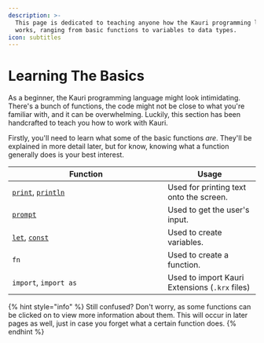 ```yaml
---
description: >-
  This page is dedicated to teaching anyone how the Kauri programming language
  works, ranging from basic functions to variables to data types.
icon: subtitles
---
```


# Learning The Basics

As a beginner, the Kauri programming language might look intimidating. There's a bunch of functions, the code might not be close to what you're familiar with, and it can be overwhelming. Luckily, this section has been handcrafted to teach you how to work with Kauri.

Firstly, you'll need to learn what some of the basic functions _are_. They'll be explained in more detail later, but for know, knowing what a function generally does is your best interest.

<table><thead><tr><th width="300.6414794921875">Function</th><th>Usage</th></tr></thead><tbody><tr><td><a data-footnote-ref href="#user-content-fn-1"><code>print</code></a>, <a data-footnote-ref href="#user-content-fn-2"><code>println</code></a></td><td>Used for printing text onto the screen.</td></tr><tr><td><a data-footnote-ref href="#user-content-fn-3"><code>prompt</code></a></td><td>Used to get the user's input.</td></tr><tr><td><a data-footnote-ref href="#user-content-fn-4"><code>let</code></a>, <a data-footnote-ref href="#user-content-fn-5"><code>const</code></a></td><td>Used to create variables.</td></tr><tr><td><code>fn</code></td><td>Used to create a function.</td></tr><tr><td><code>import</code>, <code>import as</code></td><td>Used to import Kauri Extensions (<code>.krx</code> files)</td></tr></tbody></table>

{% hint style="info" %}
Still confused? Don't worry, as some functions can be clicked on to view more information about them. This will occur in later pages as well, just in case you forget what a certain function does.
{% endhint %}

[^1]: <kbd>**print**</kbd>

    Prints text into the CLI.

    \
    **Arguments:**

    **`text`** Expects any string, expression, or variable. Can add multiple by separating with commas.

[^2]: <kbd>**println**</kbd>

    Prints text into the CLI and automatically ends the line.

    \
    **Arguments:**

    **`text`** Expects any string, expression, or variable. Can add multiple by separating with commas.

[^3]: <kbd>**prompt**</kbd>

    Waits for the user to type something.

    \
    **Arguments:**

    `prompt` Expects a string.

[^4]: <kbd>**let**</kbd>

    Defines a mutable variable.



    **Syntax:**

    `let name: type = value;`&#x20;



    **Values:**

    `name` Any text starting with a letter and ending with a letter, number, or underscore.

    `type` Any type. Common types include `str`, `int`, `float`, `struct`, and `void`.

    `value` Any value or statement that uses the expected type.

[^5]: <kbd>**const**</kbd>&#x20;

    Defines an immutable variable.



    **Syntax:**

    `const name: type = value;`&#x20;



    **Values:**

    `name` Any text starting with a letter and ending with a letter, number, or underscore.

    `type` Any type. Common types include `str`, `int`, `float`, `struct`, and `void`.

    `value` Any value or statement that uses the expected type.
